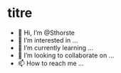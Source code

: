 # titre 

- 👋 Hi, I’m @Sthorste
- 👀 I’m interested in ...
- 🌱 I’m currently learning ...
- 💞️ I’m looking to collaborate on ...
- 📫 How to reach me ...

<!---
Sthorste/Sthorste is a ✨ special ✨ repository because its `README.md` (this file) appears on your GitHub profile.
You can click the Preview link to take a look at your changes.
--->
